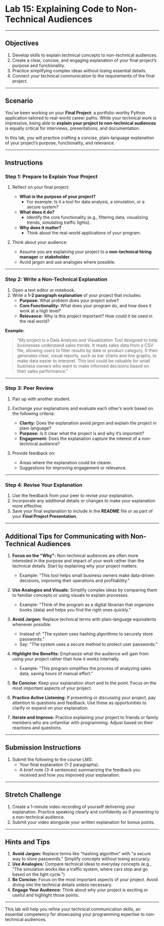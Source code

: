 # **Lab 15: Explaining Code to Non-Technical Audiences**

---

## **Objectives**
1. Develop skills to explain technical concepts to non-technical audiences.
2. Create a clear, concise, and engaging explanation of your final project’s purpose and functionality.
3. Practice simplifying complex ideas without losing essential details.
4. Connect your technical communication to the requirements of the final project.

---

## **Scenario**
You’ve been working on your **Final Project**: a portfolio-worthy Python application tailored to real-world career paths. While your technical work is impressive, being able to **explain your project to non-technical audiences** is equally critical for interviews, presentations, and documentation. 

In this lab, you will practice crafting a concise, plain-language explanation of your project’s purpose, functionality, and relevance.

---

## **Instructions**

### **Step 1: Prepare to Explain Your Project**
1. Reflect on your final project:
   - **What is the purpose of your project?**
     - For example: Is it a tool for data analysis, a simulation, or a secure system?
   - **What does it do?**
     - Identify the core functionality (e.g., filtering data, visualizing trends, simulating traffic lights).
   - **Why does it matter?**
     - Think about the real-world applications of your program.

2. Think about your audience:
   - Assume you are explaining your project to a **non-technical hiring manager** or **stakeholder**.
   - Avoid jargon and use analogies where possible.

---

### **Step 2: Write a Non-Technical Explanation**
1. Open a text editor or notebook.
2. Write a **1-2 paragraph explanation** of your project that includes:
   - **Purpose:** What problem does your project solve?
   - **Core Functionality:** What does your program do, and how does it work at a high level?
   - **Relevance:** Why is this project important? How could it be used in the real world?

**Example:**
> "My project is a Data Analysis and Visualization Tool designed to help businesses understand sales trends. It reads sales data from a CSV file, allowing users to filter results by date or product category. It then generates clear, visual reports, such as bar charts and line graphs, to make data easier to interpret. This tool could be valuable for small business owners who want to make informed decisions based on their sales performance."

---

### **Step 3: Peer Review**
1. Pair up with another student.
2. Exchange your explanations and evaluate each other’s work based on the following criteria:
   - **Clarity:** Does the explanation avoid jargon and explain the project in plain language?
   - **Purpose:** Is it clear what the project is and why it’s important?
   - **Engagement:** Does the explanation capture the interest of a non-technical audience?

3. Provide feedback on:
   - Areas where the explanation could be clearer.
   - Suggestions for improving engagement or relevance.

---

### **Step 4: Revise Your Explanation**
1. Use the feedback from your peer to revise your explanation.
2. Incorporate any additional details or changes to make your explanation more effective.
3. Save your final explanation to include in the **README** file or as part of your **Final Project Presentation**.

---

## **Additional Tips for Communicating with Non-Technical Audiences**
1. **Focus on the "Why":** Non-technical audiences are often more interested in the purpose and impact of your work rather than the technical details. Start by explaining why your project matters.
   - Example: "This tool helps small business owners make data-driven decisions, improving their operations and profitability."

2. **Use Analogies and Visuals:** Simplify complex ideas by comparing them to familiar concepts or using visuals to explain processes.
   - Example: "Think of the program as a digital librarian that organizes books (data) and helps you find the right ones quickly."

3. **Avoid Jargon:** Replace technical terms with plain-language equivalents whenever possible.
   - Instead of: "The system uses hashing algorithms to securely store passwords."
   - Say: "The system uses a secure method to protect user passwords."

4. **Highlight the Benefits:** Emphasize what the audience will gain from using your project rather than how it works internally.
   - Example: "This program simplifies the process of analyzing sales data, saving hours of manual effort."

5. **Be Concise:** Keep your explanation short and to the point. Focus on the most important aspects of your project.

6. **Practice Active Listening:** If presenting or discussing your project, pay attention to questions and feedback. Use these as opportunities to clarify or expand on your explanation.

7. **Iterate and Improve:** Practice explaining your project to friends or family members who are unfamiliar with programming. Adjust based on their reactions and questions.

---

## **Submission Instructions**
1. Submit the following to the course LMS:
   - Your final explanation (1-2 paragraphs).
   - A brief note (3-4 sentences) summarizing the feedback you received and how you improved your explanation.

---

## **Stretch Challenge**
1. Create a 1-minute video recording of yourself delivering your explanation. Practice speaking clearly and confidently as if presenting to a non-technical audience.
2. Submit your video alongside your written explanation for bonus points.

---

## **Hints and Tips**
1. **Avoid Jargon:** Replace terms like "hashing algorithm" with "a secure way to store passwords." Simplify concepts without losing accuracy.
2. **Use Analogies:** Compare technical ideas to everyday concepts (e.g., "The simulation works like a traffic system, where cars stop and go based on the light cycle.")
3. **Be Concise:** Focus on the most important aspects of your project. Avoid diving into the technical details unless necessary.
4. **Engage Your Audience:** Think about why your project is exciting or useful and highlight those points.

---

This lab will help you refine your technical communication skills, an essential competency for showcasing your programming expertise to non-technical audiences.
